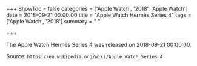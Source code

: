 +++
ShowToc = false
categories = ['Apple Watch', '2018', 'Apple Watch']
date = 2018-09-21 00:00:00
title = "Apple Watch Hermès Series 4"
tags = ['Apple Watch', '2018']
summary = " "

+++

The Apple Watch Hermès Series 4 was released on 2018-09-21 00:00:00.

Source: `https://en.wikipedia.org/wiki/Apple_Watch_Series_4`
